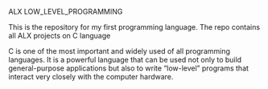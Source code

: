 ALX LOW_LEVEL_PROGRAMMING

This is the repository for my first programming language.
The repo contains all ALX projects on C language

C is one of the most important and widely used of all programming languages. It is a powerful language that can be used not only to build general-purpose applications but also to write “low-level” programs that interact very closely with the computer hardware.
